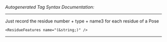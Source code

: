 _Autogenerated Tag Syntax Documentation:_

---
Just record the residue number + type + name3 for each residue of a Pose

```
<ResidueFeatures name="(&string;)" />
```



---
